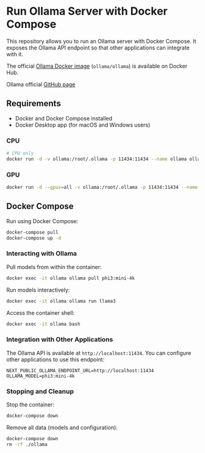 # Run Ollama Server with Docker Compose

This repository allows you to run an Ollama server with Docker Compose. It exposes the Ollama API endpoint so that other applications can integrate with it.

The official [Ollama Docker image](https://hub.docker.com/r/ollama/ollama) (`ollama/ollama`) is available on Docker Hub.

Ollama official [GitHub page](https://github.com/jmorganca/ollama)

## Requirements

- Docker and Docker Compose installed
- Docker Desktop app (for macOS and Windows users)


### CPU

```bash
# CPU only
docker run -d -v ollama:/root/.ollama -p 11434:11434 --name ollama ollama/ollama
```

### GPU

```bash
docker run -d --gpus=all -v ollama:/root/.ollama -p 11434:11434 --name ollama ollama/ollama
```

## Docker Compose

Run using Docker Compose:

```bash
docker-compose pull
docker-compose up -d
```

### Interacting with Ollama

Pull models from within the container:

```bash
docker exec -it ollama ollama pull phi3:mini-4k
```

Run models interactively:

```bash
docker exec -it ollama ollama run llama3
```

Access the container shell:

```bash
docker exec -it ollama bash
```

### Integration with Other Applications

The Ollama API is available at `http://localhost:11434`. You can configure other applications to use this endpoint:

```
NEXT_PUBLIC_OLLAMA_ENDPOINT_URL=http://localhost:11434
OLLAMA_MODEL=phi3:mini-4k
```

### Stopping and Cleanup

Stop the container:

```bash
docker-compose down
```

Remove all data (models and configuration):

```bash
docker-compose down
rm -rf ./ollama
```
